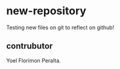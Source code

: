 # new-repository
Testing new files on git to reflect on github!

## contrubutor 

Yoel Florimon Peralta.


